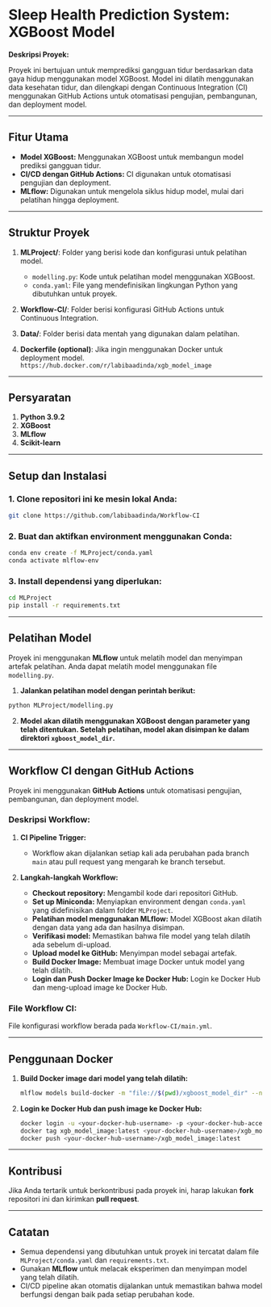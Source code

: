 # Sleep Health Prediction System: XGBoost Model

**Deskripsi Proyek:**

Proyek ini bertujuan untuk memprediksi gangguan tidur berdasarkan data gaya hidup menggunakan model XGBoost. Model ini dilatih menggunakan data kesehatan tidur, dan dilengkapi dengan Continuous Integration (CI) menggunakan GitHub Actions untuk otomatisasi pengujian, pembangunan, dan deployment model.

---

## Fitur Utama

* **Model XGBoost:** Menggunakan XGBoost untuk membangun model prediksi gangguan tidur.
* **CI/CD dengan GitHub Actions:** CI digunakan untuk otomatisasi pengujian dan deployment.
* **MLflow:** Digunakan untuk mengelola siklus hidup model, mulai dari pelatihan hingga deployment.

---

## Struktur Proyek

1. **MLProject/**: Folder yang berisi kode dan konfigurasi untuk pelatihan model.

   * `modelling.py`: Kode untuk pelatihan model menggunakan XGBoost.
   * `conda.yaml`: File yang mendefinisikan lingkungan Python yang dibutuhkan untuk proyek.
2. **Workflow-CI/**: Folder berisi konfigurasi GitHub Actions untuk Continuous Integration.
3. **Data/**: Folder berisi data mentah yang digunakan dalam pelatihan.
4. **Dockerfile (optional)**: Jika ingin menggunakan Docker untuk deployment model.
``https://hub.docker.com/r/labibaadinda/xgb_model_image``

---

## Persyaratan

1. **Python 3.9.2**
2. **XGBoost**
3. **MLflow**
4. **Scikit-learn**

---

## Setup dan Instalasi

### 1. Clone repositori ini ke mesin lokal Anda:

```bash
git clone https://github.com/labibaadinda/Workflow-CI
```

### 2. Buat dan aktifkan environment menggunakan Conda:

```bash
conda env create -f MLProject/conda.yaml
conda activate mlflow-env
```

### 3. Install dependensi yang diperlukan:

```bash
cd MLProject
pip install -r requirements.txt
```

---

## Pelatihan Model

Proyek ini menggunakan **MLflow** untuk melatih model dan menyimpan artefak pelatihan. Anda dapat melatih model menggunakan file `modelling.py`.

1. **Jalankan pelatihan model dengan perintah berikut:**

```bash
python MLProject/modelling.py
```

2. **Model akan dilatih menggunakan XGBoost dengan parameter yang telah ditentukan. Setelah pelatihan, model akan disimpan ke dalam direktori `xgboost_model_dir`.**

---

## Workflow CI dengan GitHub Actions

Proyek ini menggunakan **GitHub Actions** untuk otomatisasi pengujian, pembangunan, dan deployment model.

### Deskripsi Workflow:

1. **CI Pipeline Trigger:**

   * Workflow akan dijalankan setiap kali ada perubahan pada branch `main` atau pull request yang mengarah ke branch tersebut.
2. **Langkah-langkah Workflow:**

   * **Checkout repository:** Mengambil kode dari repositori GitHub.
   * **Set up Miniconda:** Menyiapkan environment dengan `conda.yaml` yang didefinisikan dalam folder `MLProject`.
   * **Pelatihan model menggunakan MLflow:** Model XGBoost akan dilatih dengan data yang ada dan hasilnya disimpan.
   * **Verifikasi model:** Memastikan bahwa file model yang telah dilatih ada sebelum di-upload.
   * **Upload model ke GitHub:** Menyimpan model sebagai artefak.
   * **Build Docker Image:** Membuat image Docker untuk model yang telah dilatih.
   * **Login dan Push Docker Image ke Docker Hub:** Login ke Docker Hub dan meng-upload image ke Docker Hub.

### File Workflow CI:

File konfigurasi workflow berada pada `Workflow-CI/main.yml`.

---

## Penggunaan Docker

1. **Build Docker image dari model yang telah dilatih:**

   ```bash
   mlflow models build-docker -m "file://$(pwd)/xgboost_model_dir" --name xgb_model_image
   ```

2. **Login ke Docker Hub dan push image ke Docker Hub:**

   ```bash
   docker login -u <your-docker-hub-username> -p <your-docker-hub-access-token>
   docker tag xgb_model_image:latest <your-docker-hub-username>/xgb_model_image:latest
   docker push <your-docker-hub-username>/xgb_model_image:latest
   ```

---

## Kontribusi

Jika Anda tertarik untuk berkontribusi pada proyek ini, harap lakukan **fork** repositori ini dan kirimkan **pull request**.

---

## Catatan

* Semua dependensi yang dibutuhkan untuk proyek ini tercatat dalam file `MLProject/conda.yaml` dan `requirements.txt`.
* Gunakan **MLflow** untuk melacak eksperimen dan menyimpan model yang telah dilatih.
* CI/CD pipeline akan otomatis dijalankan untuk memastikan bahwa model berfungsi dengan baik pada setiap perubahan kode.
